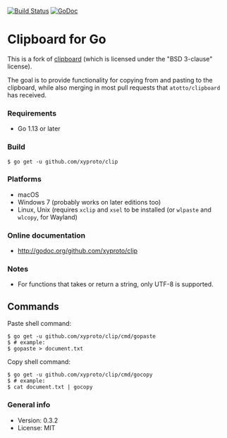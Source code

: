 [![Build Status](https://travis-ci.com/xyproto/clip.svg?branch=master)](https://travis-ci.com/xyproto/clip) [![GoDoc](https://godoc.org/github.com/xyproto/clip?status.svg)](http://godoc.org/github.com/xyproto/clip)

# Clipboard for Go

This is a fork of [clipboard](https://github.com/atotto/clipboard) (which is licensed under the "BSD 3-clause" license).

The goal is to provide functionality for copying from and pasting to the clipboard, while also merging in most pull requests that `atotto/clipboard` has received.

### Requirements

* Go 1.13 or later

### Build

    $ go get -u github.com/xyproto/clip

### Platforms

* macOS
* Windows 7 (probably works on later editions too)
* Linux, Unix (requires `xclip` and `xsel` to be installed (or `wlpaste` and `wlcopy`, for Wayland)

### Online documentation

* http://godoc.org/github.com/xyproto/clip

### Notes

* For functions that takes or return a string, only UTF-8 is supported.

## Commands

Paste shell command:

    $ go get -u github.com/xyproto/clip/cmd/gopaste
    $ # example:
    $ gopaste > document.txt

Copy shell command:

    $ go get -u github.com/xyproto/clip/cmd/gocopy
    $ # example:
    $ cat document.txt | gocopy

### General info

* Version: 0.3.2
* License: MIT
